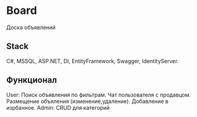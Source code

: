 # Board
Доска объявлений
## Stack
C#, MSSQL, ASP.NET, DI, EntityFramework, Swagger, IdentityServer.
## Функционал
User:
Поиск объявления по фильтрам.
Чат пользователя с продавцом.
Размещение объяления (изменение,удаление).
Добавление в изрбанное.
Admin:
CRUD для категорий
